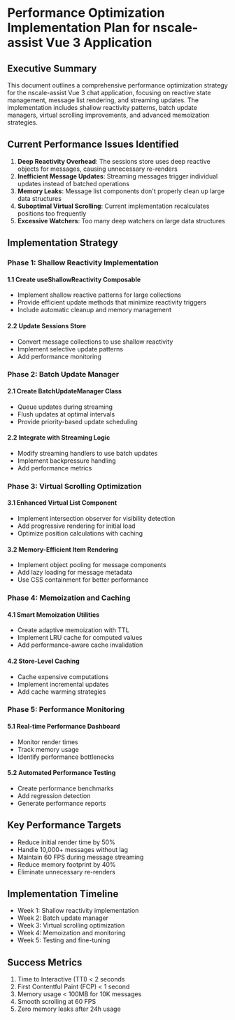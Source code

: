 # Performance Optimization Implementation Plan for nscale-assist Vue 3 Application

## Executive Summary

This document outlines a comprehensive performance optimization strategy for the nscale-assist Vue 3 chat application, focusing on reactive state management, message list rendering, and streaming updates. The implementation includes shallow reactivity patterns, batch update managers, virtual scrolling improvements, and advanced memoization strategies.

## Current Performance Issues Identified

1. **Deep Reactivity Overhead**: The sessions store uses deep reactive objects for messages, causing unnecessary re-renders
2. **Inefficient Message Updates**: Streaming messages trigger individual updates instead of batched operations
3. **Memory Leaks**: Message list components don't properly clean up large data structures
4. **Suboptimal Virtual Scrolling**: Current implementation recalculates positions too frequently
5. **Excessive Watchers**: Too many deep watchers on large data structures

## Implementation Strategy

### Phase 1: Shallow Reactivity Implementation

#### 1.1 Create useShallowReactivity Composable
- Implement shallow reactive patterns for large collections
- Provide efficient update methods that minimize reactivity triggers
- Include automatic cleanup and memory management

#### 2.2 Update Sessions Store
- Convert message collections to use shallow reactivity
- Implement selective update patterns
- Add performance monitoring

### Phase 2: Batch Update Manager

#### 2.1 Create BatchUpdateManager Class
- Queue updates during streaming
- Flush updates at optimal intervals
- Provide priority-based update scheduling

#### 2.2 Integrate with Streaming Logic
- Modify streaming handlers to use batch updates
- Implement backpressure handling
- Add performance metrics

### Phase 3: Virtual Scrolling Optimization

#### 3.1 Enhanced Virtual List Component
- Implement intersection observer for visibility detection
- Add progressive rendering for initial load
- Optimize position calculations with caching

#### 3.2 Memory-Efficient Item Rendering
- Implement object pooling for message components
- Add lazy loading for message metadata
- Use CSS containment for better performance

### Phase 4: Memoization and Caching

#### 4.1 Smart Memoization Utilities
- Create adaptive memoization with TTL
- Implement LRU cache for computed values
- Add performance-aware cache invalidation

#### 4.2 Store-Level Caching
- Cache expensive computations
- Implement incremental updates
- Add cache warming strategies

### Phase 5: Performance Monitoring

#### 5.1 Real-time Performance Dashboard
- Monitor render times
- Track memory usage
- Identify performance bottlenecks

#### 5.2 Automated Performance Testing
- Create performance benchmarks
- Add regression detection
- Generate performance reports

## Key Performance Targets

- Reduce initial render time by 50%
- Handle 10,000+ messages without lag
- Maintain 60 FPS during message streaming
- Reduce memory footprint by 40%
- Eliminate unnecessary re-renders

## Implementation Timeline

- Week 1: Shallow reactivity implementation
- Week 2: Batch update manager
- Week 3: Virtual scrolling optimization
- Week 4: Memoization and monitoring
- Week 5: Testing and fine-tuning

## Success Metrics

1. Time to Interactive (TTI) < 2 seconds
2. First Contentful Paint (FCP) < 1 second
3. Memory usage < 100MB for 10K messages
4. Smooth scrolling at 60 FPS
5. Zero memory leaks after 24h usage
